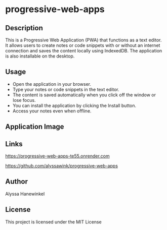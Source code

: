 # progressive-web-apps

## Description
This is a Progressive Web Application (PWA) that functions as a text editor. It allows users to create notes or code snippets with or without an internet connection and saves the content locally using IndexedDB. The application is also installable on the desktop.


## Usage

* Open the application in your browser.
* Type your notes or code snippets in the text editor.
* The content is saved automatically when you click off the window or lose focus.
* You can install the application by clicking the Install button.
* Access your notes even when offline.

## Application Image


## Links
https://progressive-web-apps-te55.onrender.com

https://github.com/alyssawink/progressive-web-apps

## Author
Alyssa Hanewinkel

## License
This project is licensed under the MIT License